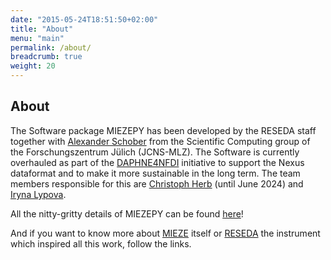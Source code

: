 ```yaml
---
date: "2015-05-24T18:51:50+02:00"
title: "About"
menu: "main"
permalink: /about/
breadcrumb: true
weight: 20
---
```


## About

The Software package MIEZEPY has been developed by the RESEDA staff together with [Alexander Schober](https://github.com/AlexanderSchober) from the Scientific Computing group of the Forschungszentrum Jülich (JCNS-MLZ).
The Software is currently overhauled as part of the [DAPHNE4NFDI](https://www.daphne4nfdi.de/english/) initiative to support the Nexus dataformat and to make it more sustainable in the long term.
The team members responsible for this are [Christoph Herb](https://github.com/christophherb) (until June 2024) and [Iryna Lypova](https://github.com/ilypova). 

All the nitty-gritty details of MIEZEPY can be found [here](https://iopscience.iop.org/article/10.1088/2399-6528/ab497d)!

And if you want to know more about [MIEZE](https://www.youtube.com/watch?v=GuRw1zfD6Mo) itself or [RESEDA](https://mlz-garching.de/reseda) the instrument which inspired all this work, follow the links.
